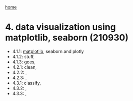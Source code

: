 [home](https://nils-holmberg.github.io/sfac-py/)

# 4. data visualization using matplotlib, seaborn (210930)

- 4.1.1: [matplotlib](01-intro.html), seaborn and plotly
- 4.1.2: stuff, 
- 4.1.3: goes, 
- 4.2.1: clean, 
- 4.2.2: , 
- 4.2.3: , 
- 4.3.1: classify, 
- 4.3.2: , 
- 4.3.3: , 

